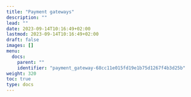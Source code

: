 ```yaml
---
title: "Payment gateways"
description: ""
lead: ""
date: 2023-09-14T10:16:49+02:00
lastmod: 2023-09-14T10:16:49+02:00
draft: false
images: []
menu:
  docs:
    parent: ""
    identifier: "payment_gateway-68cc11e015fd19e1b75d1267f4b3d25b"
weight: 320
toc: true
type: docs
---
```

